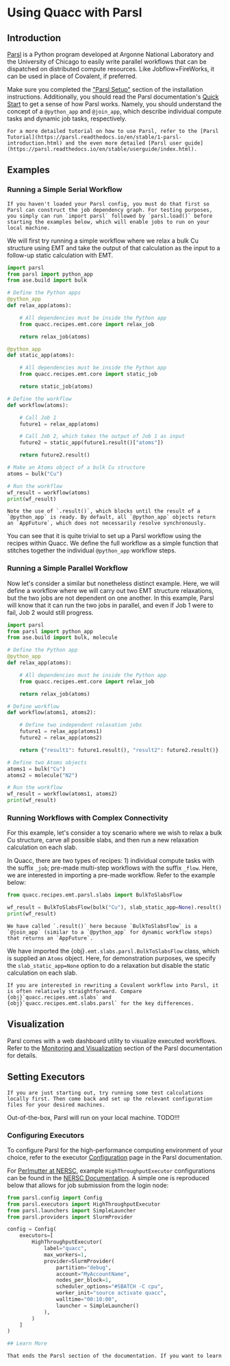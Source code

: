 # Using Quacc with Parsl

## Introduction

[Parsl](https://github.com/Parsl/parsl) is a Python program developed at Argonne National Laboratory and the University of Chicago to easily write parallel workflows that can be dispatched on distributed compute resources. Like Jobflow+FireWorks, it can be used in place of Covalent, if preferred.

Make sure you completed the ["Parsl Setup"](../../install/advanced/parsl.md) section of the installation instructions. Additionally, you should read the Parsl documentation's [Quick Start](https://parsl.readthedocs.io/en/stable/quickstart.html) to get a sense of how Parsl works. Namely, you should understand the concept of a `@python_app` and `@join_app`, which describe individual compute tasks and dynamic job tasks, respectively.

```{note}
For a more detailed tutorial on how to use Parsl, refer to the [Parsl Tutorial](https://parsl.readthedocs.io/en/stable/1-parsl-introduction.html) and the even more detailed [Parsl user guide](https://parsl.readthedocs.io/en/stable/userguide/index.html).
```

## Examples

### Running a Simple Serial Workflow

```{hint}
If you haven't loaded your Parsl config, you must do that first so Parsl can construct the job dependency graph. For testing purposes, you simply can run `import parsl` followed by `parsl.load()` before starting the examples below, which will enable jobs to run on your local machine.
```

We will first try running a simple workflow where we relax a bulk Cu structure using EMT and take the output of that calculation as the input to a follow-up static calculation with EMT.

```python
import parsl
from parsl import python_app
from ase.build import bulk

# Define the Python apps
@python_app
def relax_app(atoms):

    # All dependencies must be inside the Python app
    from quacc.recipes.emt.core import relax_job

    return relax_job(atoms)

@python_app
def static_app(atoms):

    # All dependencies must be inside the Python app
    from quacc.recipes.emt.core import static_job

    return static_job(atoms)

# Define the workflow
def workflow(atoms):

    # Call Job 1
    future1 = relax_app(atoms)

    # Call Job 2, which takes the output of Job 1 as input
    future2 = static_app(future1.result()["atoms"])

    return future2.result()

# Make an Atoms object of a bulk Cu structure
atoms = bulk("Cu")

# Run the workflow
wf_result = workflow(atoms)
print(wf_result)
```

```{note}
Note the use of `.result()`, which blocks until the result of a `@python_app` is ready. By default, all `@python_app` objects return an `AppFuture`, which does not necessarily resolve synchronously.
```

You can see that it is quite trivial to set up a Parsl workflow using the recipes within Quacc. We define the full workflow as a simple function that stitches together the individual `@python_app` workflow steps.

### Running a Simple Parallel Workflow

Now let's consider a similar but nonetheless distinct example. Here, we will define a workflow where we will carry out two EMT structure relaxations, but the two jobs are not dependent on one another. In this example, Parsl will know that it can run the two jobs in parallel, and even if Job 1 were to fail, Job 2 would still progress.

```python
import parsl
from parsl import python_app
from ase.build import bulk, molecule

# Define the Python app
@python_app
def relax_app(atoms):

    # All dependencies must be inside the Python app
    from quacc.recipes.emt.core import relax_job

    return relax_job(atoms)

# Define workflow
def workflow(atoms1, atoms2):

    # Define two independent relaxation jobs
    future1 = relax_app(atoms1)
    future2 = relax_app(atoms2)

    return {"result1": future1.result(), "result2": future2.result()}

# Define two Atoms objects
atoms1 = bulk("Cu")
atoms2 = molecule("N2")

# Run the workflow
wf_result = workflow(atoms1, atoms2)
print(wf_result)
```

### Running Workflows with Complex Connectivity

For this example, let's consider a toy scenario where we wish to relax a bulk Cu structure, carve all possible slabs, and then run a new relaxation calculation on each slab.

In Quacc, there are two types of recipes: 1) individual compute tasks with the suffix `_job`; pre-made multi-step workflows with the suffix `_flow`. Here, we are interested in importing a pre-made workflow. Refer to the example below:

```python
from quacc.recipes.emt.parsl.slabs import BulkToSlabsFlow

wf_result = BulkToSlabsFlow(bulk("Cu"), slab_static_app=None).result()
print(wf_result)
```

```{note}
We have called `.result()` here because `BulkToSlabsFlow` is a `@join_app` (similar to a `@python_app` for dynamic workflow steps) that returns an `AppFuture`.
```

We have imported the {obj}`.emt.slabs.parsl.BulkToSlabsFlow` class, which is supplied an `Atoms` object. Here, for demonstration purposes, we specify the `slab_static_app=None` option to do a relaxation but disable the static calculation on each slab.

```{hint}
If you are interested in rewriting a Covalent workflow into Parsl, it is often relatively straightforward. Compare {obj}`quacc.recipes.emt.slabs` and {obj}`quacc.recipes.emt.slabs.parsl` for the key differences.
```

## Visualization

Parsl comes with a web dashboard utility to visualize executed workflows. Refer to the [Monitoring and Visualization](https://parsl.readthedocs.io/en/stable/userguide/monitoring.html#visualization) section of the Parsl documentation for details.

## Setting Executors

```{note}
If you are just starting out, try running some test calculations locally first. Then come back and set up the relevant configuration files for your desired machines.
```

Out-of-the-box, Parsl will run on your local machine. TODO!!!

### Configuring Executors

To configure Parsl for the high-performance computing environment of your choice, refer to the executor [Configuration](https://parsl.readthedocs.io/en/stable/userguide/configuring.html) page in the Parsl documentation.

For [Perlmutter at NERSC](https://docs.nersc.gov/systems/perlmutter/), example `HighThroughputExecutor` configurations can be found in the [NERSC Documentation](https://docs.nersc.gov/jobs/workflow/parsl/). A simple one is reproduced below that allows for job submission from the login node:

```python
from parsl.config import Config
from parsl.executors import HighThroughputExecutor
from parsl.launchers import SimpleLauncher
from parsl.providers import SlurmProvider

config = Config(
    executors=[
        HighThroughputExecutor(
            label="quacc",
            max_workers=1,
            provider=SlurmProvider(
                partition="debug",
                account="MyAccountName",
                nodes_per_block=1,
                scheduler_options="#SBATCH -C cpu",
                worker_init="source activate quacc",
                walltime="00:10:00",
                launcher = SimpleLauncher()
            ),
        )
    ]
)

## Learn More

That ends the Parsl section of the documentation. If you want to learn more about Parsl, you can read the [Parsl Documentation](https://parsl.readthedocs.io/en/stable/#). Please refer to the [Parsl Slack Channel](http://parsl-project.org/support.html) for any Parsl-specific questions.
```
